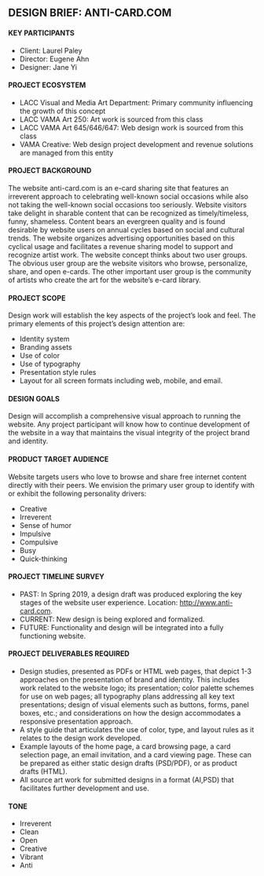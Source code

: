 ## DESIGN BRIEF: ANTI-CARD.COM

#### KEY PARTICIPANTS
- Client: Laurel Paley
- Director: Eugene Ahn
- Designer: Jane Yi

#### PROJECT ECOSYSTEM
- LACC Visual and Media Art Department: Primary community influencing the growth of this concept
- LACC VAMA Art 250: Art work is sourced from this class
- LACC VAMA Art 645/646/647: Web design work is sourced from this class
- VAMA Creative: Web design project development and revenue solutions are managed from this entity

#### PROJECT BACKGROUND
The website anti-card.com is an e-card sharing site that features an irreverent approach to celebrating well-known social occasions while also not taking the well-known social occasions too seriously. Website visitors take delight in sharable content that can be recognized as timely/timeless, funny, shameless. Content bears an evergreen quality and is found desirable by website users on annual cycles based on social and cultural trends. The website organizes advertising opportunities based on this cyclical usage and facilitates a revenue sharing model to support and recognize artist work. The website concept thinks about two user groups. The obvious user group are the website visitors who browse, personalize, share, and open e-cards. The other important user group is the community of artists who create the art for the website’s e-card library. 

#### PROJECT SCOPE
Design work will establish the key aspects of the project’s look and feel. The primary elements of this project’s design attention are:
- Identity system
- Branding assets
- Use of color
- Use of typography
- Presentation style rules
- Layout for all screen formats including web, mobile, and email.

#### DESIGN GOALS
Design will accomplish a comprehensive visual approach to running the website. Any project participant will know how to continue development of the website in a way that maintains the visual integrity of the project brand and identity.

#### PRODUCT TARGET AUDIENCE
Website targets users who love to browse and share free internet content directly with their peers. We envision the primary user group to identify with or exhibit the following personality drivers:
- Creative
- Irreverent
- Sense of humor
- Impulsive
- Compulsive
- Busy
- Quick-thinking

#### PROJECT TIMELINE SURVEY
- PAST: In Spring 2019, a design draft was produced exploring the key stages of the website user experience. Location: http://www.anti-card.com.
- CURRENT: New design is being explored and formalized.
- FUTURE: Functionality and design will be integrated into a fully functioning website. 

#### PROJECT DELIVERABLES REQUIRED
- Design studies, presented as PDFs or HTML web pages, that depict 1-3 approaches on the presentation of brand and identity. This includes work related to the website logo; its presentation; color palette schemes for use on web pages; all typography plans addressing all key text presentations; design of visual elements such as buttons, forms, panel boxes, etc.; and considerations on how the design accommodates a responsive presentation approach.
- A style guide that articulates the use of color, type, and layout rules as it relates to the design work developed.
- Example layouts of the home page, a card browsing page, a card selection page, an email invitation, and a card viewing page. These can be prepared as either static design drafts (PSD/PDF), or as product drafts (HTML).
- All source art work for submitted designs in a format (AI,PSD) that facilitates further development and use.

#### TONE
- Irreverent
- Clean
- Open
- Creative
- Vibrant
- Anti
